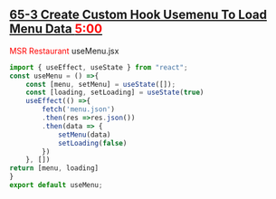 ## [65-3 Create Custom Hook Usemenu To Load Menu Data <span style="color: red">5:00</span>](https://web.programming-hero.com/web-9/video/web-9-65-3-create-custom-hook-usemenu-to-load-menu-data)
<span style="color: red">MSR Restaurant</span> useMenu.jsx
```jsx
import { useEffect, useState } from "react";
const useMenu = () =>{
    const [menu, setMenu] = useState([]);
    const [loading, setLoading] = useState(true)
    useEffect(() =>{
        fetch('menu.json')
        .then(res =>res.json())
        .then(data => {
            setMenu(data)
            setLoading(false)
        })
    }, [])
return [menu, loading]
}
export default useMenu;
```
